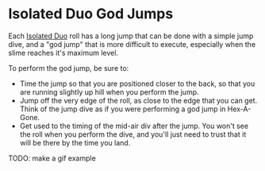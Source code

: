 # Isolated Duo God Jumps

Each [Isolated Duo](../rolls/isolated-duo.md) roll has a long jump that can be done with a simple jump dive, and a "god jump" that is more difficult to execute, especially when the slime reaches it's maximum level.

To perform the god jump, be sure to:

* Time the jump so that you are positioned closer to the back, so that you are running slightly up hill when you perform the jump.
* Jump off the very edge of the roll, as close to the edge that you can get. Think of the jump dive as if you were performing a god jump in Hex-A-Gone.
* Get used to the timing of the mid-air div after the jump. You won't see the roll when you perform the dive, and you'll just need to trust that it will be there by the time you land.

TODO: make a gif example
